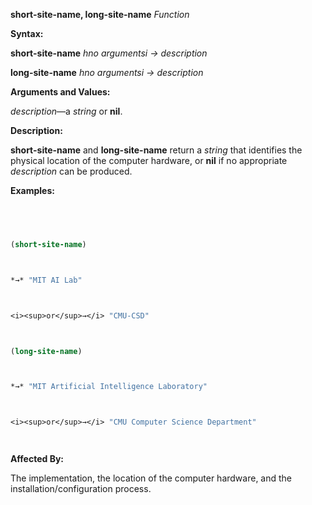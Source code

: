 **short-site-name, long-site-name** *Function* 



**Syntax:** 



**short-site-name** *hno argumentsi → description* 



**long-site-name** *hno argumentsi → description* 







 



 



**Arguments and Values:** 



*description*—a *string* or **nil**. 



**Description:** 



**short-site-name** and **long-site-name** return a *string* that identifies the physical location of the computer hardware, or **nil** if no appropriate *description* can be produced. 



**Examples:**
```lisp
 



(short-site-name) 



*→* "MIT AI Lab" 



<i><sup>or</sup>→</i> "CMU-CSD" 



(long-site-name) 



*→* "MIT Artificial Intelligence Laboratory" 



<i><sup>or</sup>→</i> "CMU Computer Science Department" 




```
**Affected By:** 



The implementation, the location of the computer hardware, and the installation/configuration process. 



